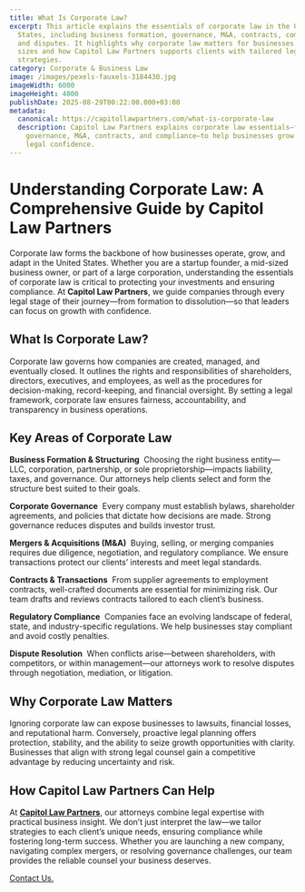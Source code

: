 ```yaml
---
title: What Is Corporate Law?
excerpt: This article explains the essentials of corporate law in the United
  States, including business formation, governance, M&A, contracts, compliance,
  and disputes. It highlights why corporate law matters for businesses of all
  sizes and how Capitol Law Partners supports clients with tailored legal
  strategies.
category: Corporate & Business Law
image: /images/pexels-fauxels-3184430.jpg
imageWidth: 6000
imageHeight: 4000
publishDate: 2025-08-29T00:22:00.000+03:00
metadata:
  canonical: https://capitollawpartners.com/what-is-corporate-law
  description: Capitol Law Partners explains corporate law essentials—formation,
    governance, M&A, contracts, and compliance—to help businesses grow with
    legal confidence.
---
```

# Understanding Corporate Law: A Comprehensive Guide by Capitol Law Partners

Corporate law forms the backbone of how businesses operate, grow, and adapt in the United States. Whether you are a startup founder, a mid-sized business owner, or part of a large corporation, understanding the essentials of corporate law is critical to protecting your investments and ensuring compliance. At **Capitol Law Partners**, we guide companies through every legal stage of their journey—from formation to dissolution—so that leaders can focus on growth with confidence.

## What Is Corporate Law?

Corporate law governs how companies are created, managed, and eventually closed. It outlines the rights and responsibilities of shareholders, directors, executives, and employees, as well as the procedures for decision-making, record-keeping, and financial oversight. By setting a legal framework, corporate law ensures fairness, accountability, and transparency in business operations.

## Key Areas of Corporate Law

**Business Formation & Structuring** 
 Choosing the right business entity—LLC, corporation, partnership, or sole proprietorship—impacts liability, taxes, and governance. Our attorneys help clients select and form the structure best suited to their goals. 

**Corporate Governance** 
 Every company must establish bylaws, shareholder agreements, and policies that dictate how decisions are made. Strong governance reduces disputes and builds investor trust. 

**Mergers & Acquisitions (M&A)** 
 Buying, selling, or merging companies requires due diligence, negotiation, and regulatory compliance. We ensure transactions protect our clients’ interests and meet legal standards. 

**Contracts & Transactions** 
 From supplier agreements to employment contracts, well-crafted documents are essential for minimizing risk. Our team drafts and reviews contracts tailored to each client’s business. 

**Regulatory Compliance** 
 Companies face an evolving landscape of federal, state, and industry-specific regulations. We help businesses stay compliant and avoid costly penalties. 

**Dispute Resolution** 
 When conflicts arise—between shareholders, with competitors, or within management—our attorneys work to resolve disputes through negotiation, mediation, or litigation. 

## Why Corporate Law Matters

Ignoring corporate law can expose businesses to lawsuits, financial losses, and reputational harm. Conversely, proactive legal planning offers protection, stability, and the ability to seize growth opportunities with clarity. Businesses that align with strong legal counsel gain a competitive advantage by reducing uncertainty and risk.

## How Capitol Law Partners Can Help

At **[Capitol Law Partners](https://capitollawpartners.com/)**, our attorneys combine legal expertise with practical business insight. We don’t just interpret the law—we tailor strategies to each client’s unique needs, ensuring compliance while fostering long-term success. Whether you are launching a new company, navigating complex mergers, or resolving governance challenges, our team provides the reliable counsel your business deserves.

[Contact Us.](https://api.whatsapp.com/send/?phone=12024402272&text&type=phone_number&app_absent=0)
